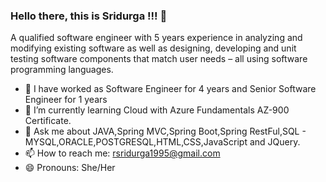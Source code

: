 ### Hello there, this is Sridurga !!! 👋

A qualified software engineer with 5 years experience in analyzing and modifying existing software as well as designing, developing and unit testing software components that match user needs – all using software programming languages.

- 🔭 I have worked as Software Engineer for 4 years and Senior Software Engineer for 1 years
- 🌱 I’m currently learning Cloud with Azure Fundamentals AZ-900 Certificate.
- 💬 Ask me about JAVA,Spring MVC,Spring Boot,Spring RestFul,SQL - MYSQL,ORACLE,POSTGRESQL,HTML,CSS,JavaScript and JQuery.
- 📫 How to reach me: rsridurga1995@gmail.com
- 😄 Pronouns: She/Her

